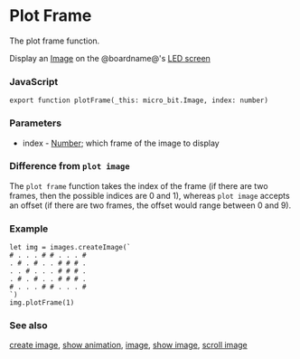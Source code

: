 # Plot Frame

The plot frame function.

Display an [Image](/reference/images/image) on the @boardname@'s [LED screen](/device/screen)

### JavaScript

```sig
export function plotFrame(_this: micro_bit.Image, index: number)
```

### Parameters

* index - [Number](/reference/types/number); which frame of the image to display

### Difference from `plot image`

The `plot frame` function takes the index of the frame (if there are two frames, then the possible indices are 0 and 1), whereas `plot image` accepts an offset (if there are two frames, the offset would range between 0 and 9).

### Example

```blocks
let img = images.createImage(`
# . . . # # . . . #
. # . # . . # # # .
. . # . . . # # # .
. # . # . . # # # .
# . . . # # . . . #
`)
img.plotFrame(1)
```

### See also

[create image](/reference/images/create-image), [show animation](/reference/basic/show-animation), [image](/reference/images/image), [show image](/reference/images/show-image), [scroll image](/reference/images/scroll-image)